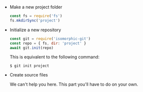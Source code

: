 * Make a new project folder
  ```js
  const fs = require('fs')
  fs.mkdirSync('project')
  ```
* Initialize a new repository
  ```js
  const git = require('isomorphic-git')
  const repo = { fs, dir: 'project' }
  await git.init(repo)
  ```
  This is equivalent to the following command:

      $ git init project
* Create source files

  We can't help you here.
  This part you'll have to do on your own.

